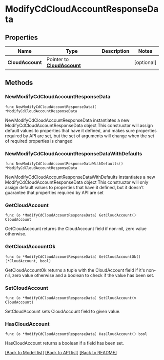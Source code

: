 # ModifyCdCloudAccountResponseData

## Properties

Name | Type | Description | Notes
------------ | ------------- | ------------- | -------------
**CloudAccount** | Pointer to [**CloudAccount**](CloudAccount.md) |  | [optional] 

## Methods

### NewModifyCdCloudAccountResponseData

`func NewModifyCdCloudAccountResponseData() *ModifyCdCloudAccountResponseData`

NewModifyCdCloudAccountResponseData instantiates a new ModifyCdCloudAccountResponseData object
This constructor will assign default values to properties that have it defined,
and makes sure properties required by API are set, but the set of arguments
will change when the set of required properties is changed

### NewModifyCdCloudAccountResponseDataWithDefaults

`func NewModifyCdCloudAccountResponseDataWithDefaults() *ModifyCdCloudAccountResponseData`

NewModifyCdCloudAccountResponseDataWithDefaults instantiates a new ModifyCdCloudAccountResponseData object
This constructor will only assign default values to properties that have it defined,
but it doesn't guarantee that properties required by API are set

### GetCloudAccount

`func (o *ModifyCdCloudAccountResponseData) GetCloudAccount() CloudAccount`

GetCloudAccount returns the CloudAccount field if non-nil, zero value otherwise.

### GetCloudAccountOk

`func (o *ModifyCdCloudAccountResponseData) GetCloudAccountOk() (*CloudAccount, bool)`

GetCloudAccountOk returns a tuple with the CloudAccount field if it's non-nil, zero value otherwise
and a boolean to check if the value has been set.

### SetCloudAccount

`func (o *ModifyCdCloudAccountResponseData) SetCloudAccount(v CloudAccount)`

SetCloudAccount sets CloudAccount field to given value.

### HasCloudAccount

`func (o *ModifyCdCloudAccountResponseData) HasCloudAccount() bool`

HasCloudAccount returns a boolean if a field has been set.


[[Back to Model list]](../README.md#documentation-for-models) [[Back to API list]](../README.md#documentation-for-api-endpoints) [[Back to README]](../README.md)


